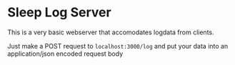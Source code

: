 # Sleep Log Server

This is a very basic webserver that accomodates logdata from clients.

Just make a POST request to 
`localhost:3000/log`
and put your data into an application/json encoded request body
